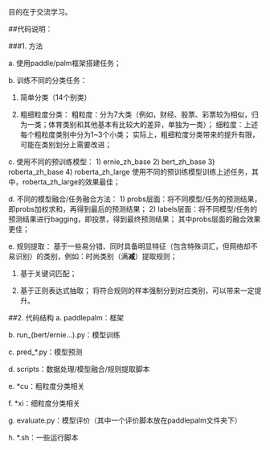 
目的在于交流学习。

##代码说明：

###1. 方法

a. 使用paddle/palm框架搭建任务；

b. 训练不同的分类任务：

1) 简单分类（14个别类）

2) 粗细粒度分类：
        粗粒度：分为7大类（例如，财经、股票、彩票较为相似，归为一类；体育类别和其他基本有比较大的差异，单独为一类）；
        细粒度：上述每个粗粒度类别中分为1~3个小类；
    实际上，粗细粒度分类带来的提升有限，可能在类别划分上需要改进；

c. 使用不同的预训练模型：
    1) ernie_zh_base
    2) bert_zh_base
    3) roberta_zh_base
    4) roberta_zh_large
    使用不同的预训练模型训练上述任务，其中，roberta_zh_large的效果最佳；

d. 不同的模型融合/任务融合方法：
    1) probs层面：将不同模型/任务的预测结果，即probs加权求和，再得到最后的预测结果；
    2) labels层面：将不同模型/任务的预测结果进行bagging，即投票，得到最终预测结果；
    其中probs层面的融合效果更佳；

e. 规则提取：
    基于一些易分错、同时具备明显特征（包含特殊词汇，但网络却不易识别）的类别，例如：时尚类别（满**减**）提取规则；

1) 基于关键词匹配；

2) 基于正则表达式抽取；
    将符合规则的样本强制分到对应类别，可以带来一定提升。
    
##2. 代码结构
a. paddlepalm：框架

b. run_(bert/ernie...).py：模型训练

c. pred_*.py：模型预测

d. scripts：数据处理/模型融合/规则提取脚本

e. *cu：粗粒度分类相关

f. *xi：细粒度分类相关

g. evaluate.py：模型评价（其中一个评价脚本放在paddlepalm文件夹下）

h. *.sh：一些运行脚本
